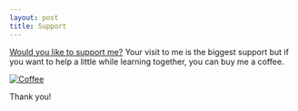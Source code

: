 ```yaml
---
layout: post
title: Support
---
```


[Would you like to support me?](www.buymeacoffee.com/umutkedik)
Your visit to me is the biggest support but if you want to help a little while learning together, you can buy me a coffee.

[![Coffee](https://i.pinimg.com/originals/33/ba/ab/33baab54b7b902ca35ea558c6165b5b1.gif)](https://www.buymeacoffee.com/umutkedik)

Thank you!
